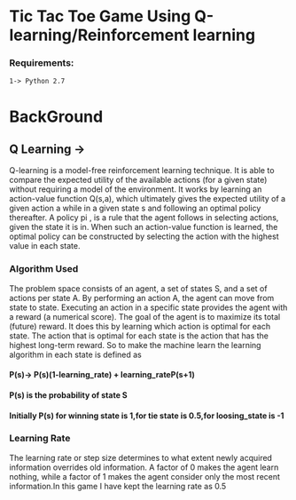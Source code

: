 # Tic Tac Toe Game Using Q-learning/Reinforcement learning

### Requirements:</br>
    1-> Python 2.7

# BackGround

## Q Learning ->
Q-learning is a model-free reinforcement learning technique. It is able to compare the expected utility of the available actions (for a given state) without requiring a model of the environment.
It works by learning an action-value function  Q(s,a), which ultimately gives the expected utility of a given action  a while in a given state s and following an optimal policy thereafter. A policy pi , is a rule that the agent follows in selecting actions, given the state it is in. When such an action-value function is learned, the optimal policy can be constructed by selecting the action with the highest value in each state.

### Algorithm Used </br>
The problem space consists of an agent, a set of states S, and a set of actions per state A. By performing an action  A, the agent can move from state to state. Executing an action in a specific state provides the agent with a reward (a numerical score). The goal of the agent is to maximize its total (future) reward. It does this by learning which action is optimal for each state. The action that is optimal for each state is the action that has the highest long-term reward.
So to make the machine learn the learning algorithm in each state is defined as 

#### P(s)-> P(s)**(1-learning_rate) + learning_rate**P(s+1) </br>
#### P(s) is the probability of state S
#### Initially P(s) for winning state is 1,for tie state is 0.5,for loosing_state is -1

  
### Learning Rate </br>
The learning rate or step size determines to what extent newly acquired information overrides old information. A factor of 0 makes the agent learn nothing, while a factor of 1 makes the agent consider only the most recent information.In this game I have kept the learning rate as 0.5
